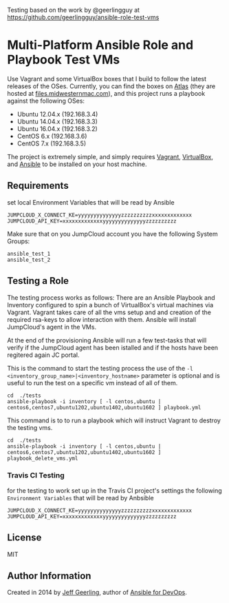 Testing based on the work by @geerlingguy
at https://github.com/geerlingguy/ansible-role-test-vms

# Multi-Platform Ansible Role and Playbook Test VMs

Use Vagrant and some VirtualBox boxes that I build to follow the latest releases of the OSes. Currently, you can find the boxes on [Atlas](https://atlas.hashicorp.com/geerlingguy) (they are hosted at [files.midwesternmac.com](http://files.midwesternmac.com/)), and this project runs a playbook against the following OSes:

  - Ubuntu 12.04.x (192.168.3.4)
  - Ubuntu 14.04.x (192.168.3.3)
  - Ubuntu 16.04.x (192.168.3.2)
  - CentOS 6.x (192.168.3.6)
  - CentOS 7.x (192.168.3.5)

The project is extremely simple, and simply requires [Vagrant](https://www.vagrantup.com/), [VirtualBox](https://www.virtualbox.org/), and [Ansible](http://docs.ansible.com/intro_installation.html) to be installed on your host machine.

## Requirements

set local Environment Variables that will be read by Ansible
```
JUMPCLOUD_X_CONNECT_KE=yyyyyyyyyyyyyyzzzzzzzzzzxxxxxxxxxxxxx
JUMPCLOUD_API_KEY=xxxxxxxxxxxxxyyyyyyyyyyyyyyzzzzzzzzzz
```

Make sure that on you JumpCloud account you have the following System Groups:
```
ansible_test_1
ansible_test_2
```

## Testing a Role
The testing process works as follows:
There are an Ansible Playbook and Inventory configured to spin a bunch of VirtualBox's virtual machines via Vagrant.
Vagrant takes care of all the vms setup and and creation of the required rsa-keys to allow interaction with them.
Ansible will install JumpCloud's agent in the VMs.

At the end of the provisioning Ansible will run a few test-tasks that will verify if the JumpCloud agent has been istalled and if the hosts have been regitered again JC portal.

This is the command to start the testing process the use of the `-l <inventory_group_name>|<inventory_hostname>` parameter is optional and is useful to run the test on a specific vm instead of all of them.

```
cd  ./tests
ansible-playbook -i inventory [ -l centos,ubuntu | centos6,centos7,ubuntu1202,ubuntu1402,ubuntu1602 ] playbook.yml
```

This command is to to run a playbook which will instruct Vagrant to destroy the testing vms.
```
cd  ./tests
ansible-playbook -i inventory [ -l centos,ubuntu |  centos6,centos7,ubuntu1202,ubuntu1402,ubuntu1602 ] playbook_delete_vms.yml

```

### Travis CI Testing
for the testing to work set up in the Travis CI project's settings the following `Environment Variables` that will be read by Anbsible

```
JUMPCLOUD_X_CONNECT_KE=yyyyyyyyyyyyyyzzzzzzzzzzxxxxxxxxxxxxx
JUMPCLOUD_API_KEY=xxxxxxxxxxxxxyyyyyyyyyyyyyyzzzzzzzzzz
```

## License

MIT

## Author Information

Created in 2014 by [Jeff Geerling](http://jeffgeerling.com/), author of [Ansible for DevOps](http://ansiblefordevops.com/).
